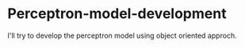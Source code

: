 # Perceptron-model-development
I'll try to develop the perceptron model using object oriented approch.
